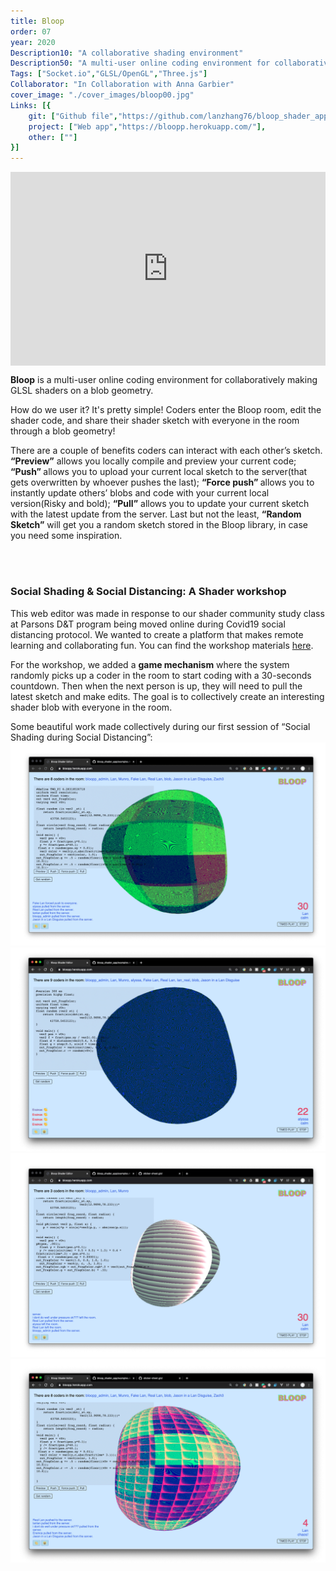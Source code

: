 ```yaml
---
title: Bloop
order: 07
year: 2020
Description10: "A collaborative shading environment"
Description50: "A multi-user online coding environment for collaboratively making GLSL shaders on a blob geometry."
Tags: ["Socket.io","GLSL/OpenGL","Three.js"]
Collaborator: "In Collaboration with Anna Garbier"
cover_image: "./cover_images/bloop00.jpg"
Links: [{
    git: ["Github file","https://github.com/lanzhang76/bloop_shader_app"],
    project: ["Web app","https://bloopp.herokuapp.com/"],
    other: [""]
}]
---
```


<!-- ![cover](./cover_images/bloop00.jpg) -->
<div style="padding-top: 61.53%; position: relative; overflow: hidden;"><iframe frameborder="0" allowfullscreen="" scrolling="no" allow="autoplay;fullscreen" src="https://onelineplayer.com/player.html?autoplay=true&autopause=false&muted=true&loop=true&url=https%3A%2F%2Fwww.dropbox.com%2Fs%2Fca29onyj1d4kmrj%2FBloop_interface00.mov%3Fraw%3D1&poster=&time=false&progressBar=false&overlay=false&muteButton=false&fullscreenButton=false&style=light&quality=auto&playButton=false" style="position: absolute; height: 100%; width: 100%; left: 0px; top: 0px;"></iframe></div>

<b>Bloop</b> is a multi-user online coding environment for collaboratively making GLSL shaders on a blob geometry. 

How do we user it? It's pretty simple! Coders enter the Bloop room, edit the shader code, and share their shader sketch with everyone in the room through a blob geometry!

There are a couple of benefits coders can interact with each other’s sketch. <b>“Preview”</b> allows you locally compile and preview your current code; <b>“Push” </b>allows you to upload your current local sketch to the server(that gets overwritten by whoever pushes the last); <b>“Force push” </b>allows you to instantly update others’ blobs and code with your current local version(Risky and bold); <b>“Pull”</b> allows you to update your current sketch with the latest update from the server. Last but not the least, <b>“Random Sketch”</b> will get you a random sketch stored in the Bloop library, in case you need some inspiration. 

<br>
<br>

### Social Shading & Social Distancing: A Shader workshop 
This web editor was made in response to our shader community study class at Parsons D&T program being moved online during Covid19 social distancing protocol. We wanted to create a platform that makes remote learning and collaborating fun.
You can find the workshop materials [here](https://www.notion.so/Social-shading-with-social-distancing-70b8a9e5744e489cb082f7f6d1c09669).

For the workshop, we added a <b>game mechanism</b> where the system randomly picks up a coder in the room to start coding with a 30-seconds countdown. Then when the next person is up, they will need to pull the latest sketch and make edits. The goal is to collectively create an interesting shader blob with everyone in the room.

Some beautiful work made collectively during our first session of “Social Shading during Social Distancing”:
![bloop00](./content_images/bloop_ws00.png)
![bloop01](./content_images/bloop_ws01.png)
![bloop02](./content_images/bloop_ws02.png)
![bloop03](./content_images/bloop_ws03.png)
